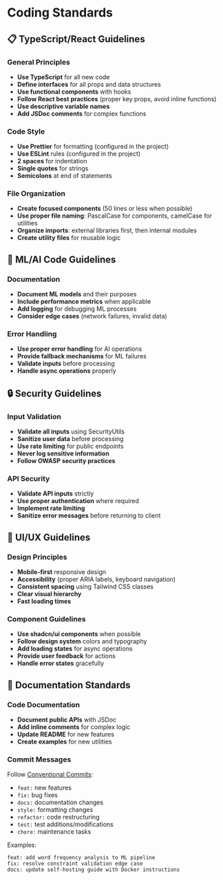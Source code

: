 
# Coding Standards

## 📋 TypeScript/React Guidelines

### General Principles
- **Use TypeScript** for all new code
- **Define interfaces** for all props and data structures
- **Use functional components** with hooks
- **Follow React best practices** (proper key props, avoid inline functions)
- **Use descriptive variable names**
- **Add JSDoc comments** for complex functions

### Code Style
- **Use Prettier** for formatting (configured in the project)
- **Use ESLint** rules (configured in the project)
- **2 spaces** for indentation
- **Single quotes** for strings
- **Semicolons** at end of statements

### File Organization
- **Create focused components** (50 lines or less when possible)
- **Use proper file naming**: PascalCase for components, camelCase for utilities
- **Organize imports**: external libraries first, then internal modules
- **Create utility files** for reusable logic

## 🤖 ML/AI Code Guidelines

### Documentation
- **Document ML models** and their purposes
- **Include performance metrics** when applicable
- **Add logging** for debugging ML processes
- **Consider edge cases** (network failures, invalid data)

### Error Handling
- **Use proper error handling** for AI operations
- **Provide fallback mechanisms** for ML failures
- **Validate inputs** before processing
- **Handle async operations** properly

## 🔒 Security Guidelines

### Input Validation
- **Validate all inputs** using SecurityUtils
- **Sanitize user data** before processing
- **Use rate limiting** for public endpoints
- **Never log sensitive information**
- **Follow OWASP security practices**

### API Security
- **Validate API inputs** strictly
- **Use proper authentication** where required
- **Implement rate limiting**
- **Sanitize error messages** before returning to client

## 🎨 UI/UX Guidelines

### Design Principles
- **Mobile-first** responsive design
- **Accessibility** (proper ARIA labels, keyboard navigation)
- **Consistent spacing** using Tailwind CSS classes
- **Clear visual hierarchy**
- **Fast loading times**

### Component Guidelines
- **Use shadcn/ui components** when possible
- **Follow design system** colors and typography
- **Add loading states** for async operations
- **Provide user feedback** for actions
- **Handle error states** gracefully

## 📝 Documentation Standards

### Code Documentation
- **Document public APIs** with JSDoc
- **Add inline comments** for complex logic
- **Update README** for new features
- **Create examples** for new utilities

### Commit Messages
Follow [Conventional Commits](https://www.conventionalcommits.org/):
- `feat:` new features
- `fix:` bug fixes
- `docs:` documentation changes
- `style:` formatting changes
- `refactor:` code restructuring
- `test:` test additions/modifications
- `chore:` maintenance tasks

Examples:
```
feat: add word frequency analysis to ML pipeline
fix: resolve constraint validation edge case
docs: update self-hosting guide with Docker instructions
```
